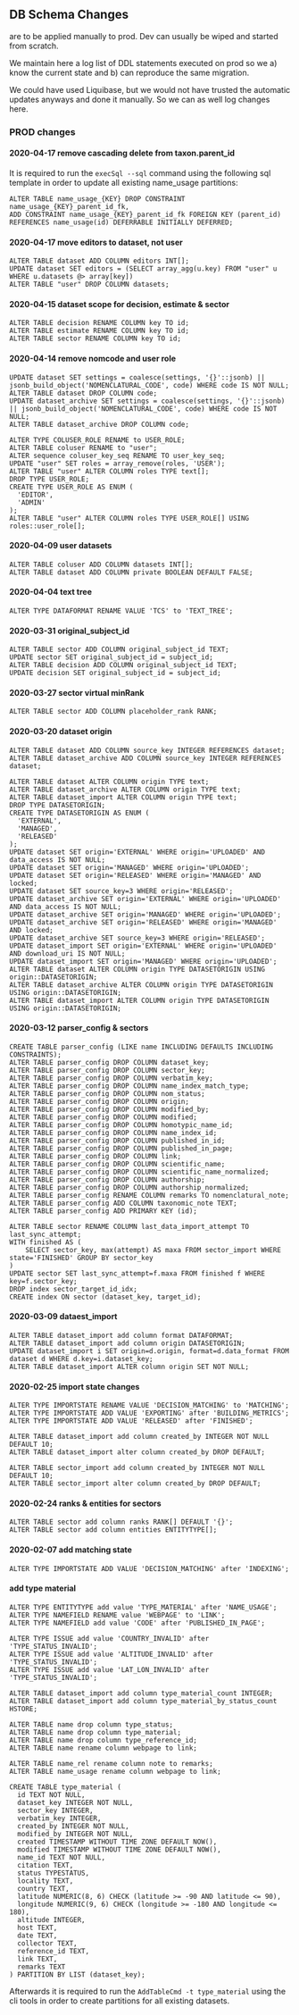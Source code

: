 ## DB Schema Changes
are to be applied manually to prod.
Dev can usually be wiped and started from scratch.

We maintain here a log list of DDL statements executed on prod 
so we a) know the current state and b) can reproduce the same migration.

We could have used Liquibase, but we would not have trusted the automatic updates anyways
and done it manually. So we can as well log changes here.

### PROD changes

#### 2020-04-17 remove cascading delete from taxon.parent_id

It is required to run the `execSql --sql` command using the following sql template
in order to update all existing name_usage partitions: 
```
ALTER TABLE name_usage_{KEY} DROP CONSTRAINT name_usage_{KEY}_parent_id_fk, 
ADD CONSTRAINT name_usage_{KEY}_parent_id_fk FOREIGN KEY (parent_id) REFERENCES name_usage(id) DEFERRABLE INITIALLY DEFERRED;
```

#### 2020-04-17 move editors to dataset, not user 
```
ALTER TABLE dataset ADD COLUMN editors INT[];
UPDATE dataset SET editors = (SELECT array_agg(u.key) FROM "user" u WHERE u.datasets @> array[key]) 
ALTER TABLE "user" DROP COLUMN datasets;
```

#### 2020-04-15 dataset scope for decision, estimate & sector 
```
ALTER TABLE decision RENAME COLUMN key TO id;
ALTER TABLE estimate RENAME COLUMN key TO id;
ALTER TABLE sector RENAME COLUMN key TO id;
```

#### 2020-04-14 remove nomcode and user role
```
UPDATE dataset SET settings = coalesce(settings, '{}'::jsonb) || jsonb_build_object('NOMENCLATURAL_CODE', code) WHERE code IS NOT NULL;
ALTER TABLE dataset DROP COLUMN code;
UPDATE dataset_archive SET settings = coalesce(settings, '{}'::jsonb) || jsonb_build_object('NOMENCLATURAL_CODE', code) WHERE code IS NOT NULL;
ALTER TABLE dataset_archive DROP COLUMN code;

ALTER TYPE COLUSER_ROLE RENAME to USER_ROLE;
ALTER TABLE coluser RENAME to "user";
ALTER sequence coluser_key_seq RENAME TO user_key_seq;
UPDATE "user" SET roles = array_remove(roles, 'USER');  
ALTER TABLE "user" ALTER COLUMN roles TYPE text[];
DROP TYPE USER_ROLE;
CREATE TYPE USER_ROLE AS ENUM (
  'EDITOR',
  'ADMIN'
);
ALTER TABLE "user" ALTER COLUMN roles TYPE USER_ROLE[] USING roles::user_role[];
```

#### 2020-04-09 user datasets
```
ALTER TABLE coluser ADD COLUMN datasets INT[];
ALTER TABLE dataset ADD COLUMN private BOOLEAN DEFAULT FALSE;
```

#### 2020-04-04 text tree
```
ALTER TYPE DATAFORMAT RENAME VALUE 'TCS' to 'TEXT_TREE';
```

#### 2020-03-31 original_subject_id
```
ALTER TABLE sector ADD COLUMN original_subject_id TEXT;
UPDATE sector SET original_subject_id = subject_id;
ALTER TABLE decision ADD COLUMN original_subject_id TEXT;
UPDATE decision SET original_subject_id = subject_id;
```

#### 2020-03-27 sector virtual minRank
```
ALTER TABLE sector ADD COLUMN placeholder_rank RANK;
```

#### 2020-03-20 dataset origin
```
ALTER TABLE dataset ADD COLUMN source_key INTEGER REFERENCES dataset;
ALTER TABLE dataset_archive ADD COLUMN source_key INTEGER REFERENCES dataset;

ALTER TABLE dataset ALTER COLUMN origin TYPE text;
ALTER TABLE dataset_archive ALTER COLUMN origin TYPE text;
ALTER TABLE dataset_import ALTER COLUMN origin TYPE text;
DROP TYPE DATASETORIGIN;
CREATE TYPE DATASETORIGIN AS ENUM (
  'EXTERNAL',
  'MANAGED',
  'RELEASED'
);
UPDATE dataset SET origin='EXTERNAL' WHERE origin='UPLOADED' AND data_access IS NOT NULL;
UPDATE dataset SET origin='MANAGED' WHERE origin='UPLOADED';
UPDATE dataset SET origin='RELEASED' WHERE origin='MANAGED' AND locked;
UPDATE dataset SET source_key=3 WHERE origin='RELEASED';
UPDATE dataset_archive SET origin='EXTERNAL' WHERE origin='UPLOADED' AND data_access IS NOT NULL;
UPDATE dataset_archive SET origin='MANAGED' WHERE origin='UPLOADED';
UPDATE dataset_archive SET origin='RELEASED' WHERE origin='MANAGED' AND locked;
UPDATE dataset_archive SET source_key=3 WHERE origin='RELEASED';
UPDATE dataset_import SET origin='EXTERNAL' WHERE origin='UPLOADED' AND download_uri IS NOT NULL;
UPDATE dataset_import SET origin='MANAGED' WHERE origin='UPLOADED';
ALTER TABLE dataset ALTER COLUMN origin TYPE DATASETORIGIN USING origin::DATASETORIGIN;
ALTER TABLE dataset_archive ALTER COLUMN origin TYPE DATASETORIGIN USING origin::DATASETORIGIN;
ALTER TABLE dataset_import ALTER COLUMN origin TYPE DATASETORIGIN USING origin::DATASETORIGIN;
```

#### 2020-03-12 parser_config & sectors
```
CREATE TABLE parser_config (LIKE name INCLUDING DEFAULTS INCLUDING CONSTRAINTS);
ALTER TABLE parser_config DROP COLUMN dataset_key;
ALTER TABLE parser_config DROP COLUMN sector_key;
ALTER TABLE parser_config DROP COLUMN verbatim_key;
ALTER TABLE parser_config DROP COLUMN name_index_match_type;
ALTER TABLE parser_config DROP COLUMN nom_status;
ALTER TABLE parser_config DROP COLUMN origin;
ALTER TABLE parser_config DROP COLUMN modified_by;
ALTER TABLE parser_config DROP COLUMN modified;
ALTER TABLE parser_config DROP COLUMN homotypic_name_id;
ALTER TABLE parser_config DROP COLUMN name_index_id;
ALTER TABLE parser_config DROP COLUMN published_in_id;
ALTER TABLE parser_config DROP COLUMN published_in_page;
ALTER TABLE parser_config DROP COLUMN link;
ALTER TABLE parser_config DROP COLUMN scientific_name;
ALTER TABLE parser_config DROP COLUMN scientific_name_normalized;
ALTER TABLE parser_config DROP COLUMN authorship;
ALTER TABLE parser_config DROP COLUMN authorship_normalized;
ALTER TABLE parser_config RENAME COLUMN remarks TO nomenclatural_note;
ALTER TABLE parser_config ADD COLUMN taxonomic_note TEXT;
ALTER TABLE parser_config ADD PRIMARY KEY (id);

ALTER TABLE sector RENAME COLUMN last_data_import_attempt TO last_sync_attempt;
WITH finished AS (
    SELECT sector_key, max(attempt) AS maxa FROM sector_import WHERE state='FINISHED' GROUP BY sector_key
)
UPDATE sector SET last_sync_attempt=f.maxa FROM finished f WHERE key=f.sector_key;
DROP index sector_target_id_idx;
CREATE index ON sector (dataset_key, target_id);
```

#### 2020-03-09 dataest_import 
```
ALTER TABLE dataset_import add column format DATAFORMAT;
ALTER TABLE dataset_import add column origin DATASETORIGIN;
UPDATE dataset_import i SET origin=d.origin, format=d.data_format FROM dataset d WHERE d.key=i.dataset_key;
ALTER TABLE dataset_import ALTER column origin SET NOT NULL;
```

#### 2020-02-25 import state changes 
```
ALTER TYPE IMPORTSTATE RENAME VALUE 'DECISION_MATCHING' to 'MATCHING';
ALTER TYPE IMPORTSTATE ADD VALUE 'EXPORTING' after 'BUILDING_METRICS';
ALTER TYPE IMPORTSTATE ADD VALUE 'RELEASED' after 'FINISHED';

ALTER TABLE dataset_import add column created_by INTEGER NOT NULL DEFAULT 10;
ALTER TABLE dataset_import alter column created_by DROP DEFAULT;

ALTER TABLE sector_import add column created_by INTEGER NOT NULL DEFAULT 10;
ALTER TABLE sector_import alter column created_by DROP DEFAULT;
```

#### 2020-02-24 ranks & entities for sectors 
```
ALTER TABLE sector add column ranks RANK[] DEFAULT '{}';
ALTER TABLE sector add column entities ENTITYTYPE[];
```

#### 2020-02-07 add matching state
```
ALTER TYPE IMPORTSTATE ADD VALUE 'DECISION_MATCHING' after 'INDEXING';
```

#### add type material
```
ALTER TYPE ENTITYTYPE add value 'TYPE_MATERIAL' after 'NAME_USAGE';
ALTER TYPE NAMEFIELD RENAME value 'WEBPAGE' to 'LINK';
ALTER TYPE NAMEFIELD add value 'CODE' after 'PUBLISHED_IN_PAGE';

ALTER TYPE ISSUE add value 'COUNTRY_INVALID' after 'TYPE_STATUS_INVALID'; 
ALTER TYPE ISSUE add value 'ALTITUDE_INVALID' after 'TYPE_STATUS_INVALID'; 
ALTER TYPE ISSUE add value 'LAT_LON_INVALID' after 'TYPE_STATUS_INVALID';

ALTER TABLE dataset_import add column type_material_count INTEGER;
ALTER TABLE dataset_import add column type_material_by_status_count HSTORE;

ALTER TABLE name drop column type_status;
ALTER TABLE name drop column type_material;
ALTER TABLE name drop column type_reference_id;
ALTER TABLE name rename column webpage to link;

ALTER TABLE name_rel rename column note to remarks;
ALTER TABLE name_usage rename column webpage to link;

CREATE TABLE type_material (
  id TEXT NOT NULL,
  dataset_key INTEGER NOT NULL,
  sector_key INTEGER,
  verbatim_key INTEGER,
  created_by INTEGER NOT NULL,
  modified_by INTEGER NOT NULL,
  created TIMESTAMP WITHOUT TIME ZONE DEFAULT NOW(),
  modified TIMESTAMP WITHOUT TIME ZONE DEFAULT NOW(),
  name_id TEXT NOT NULL,
  citation TEXT,
  status TYPESTATUS,
  locality TEXT,
  country TEXT,
  latitude NUMERIC(8, 6) CHECK (latitude >= -90 AND latitude <= 90),
  longitude NUMERIC(9, 6) CHECK (longitude >= -180 AND longitude <= 180),
  altitude INTEGER,
  host TEXT,
  date TEXT,
  collector TEXT,
  reference_id TEXT,
  link TEXT,
  remarks TEXT
) PARTITION BY LIST (dataset_key);
```

Afterwards it is required to run the `AddTableCmd -t type_material` using the cli tools
in order to create partitions for all existing datasets. 
